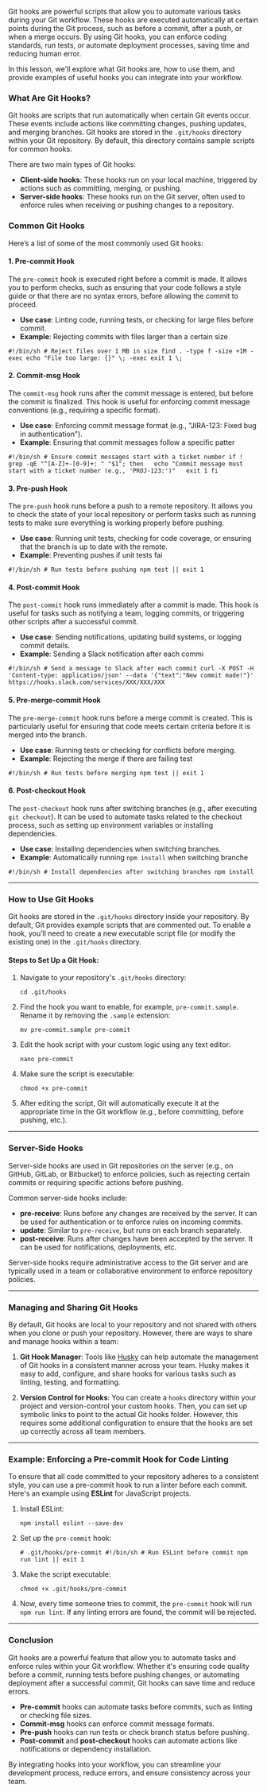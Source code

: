 
Git hooks are powerful scripts that allow you to automate various tasks during your Git workflow. These hooks are executed automatically at certain points during the Git process, such as before a commit, after a push, or when a merge occurs. By using Git hooks, you can enforce coding standards, run tests, or automate deployment processes, saving time and reducing human error.

In this lesson, we'll explore what Git hooks are, how to use them, and provide examples of useful hooks you can integrate into your workflow.

### What Are Git Hooks?

Git hooks are scripts that run automatically when certain Git events occur. These events include actions like committing changes, pushing updates, and merging branches. Git hooks are stored in the `.git/hooks` directory within your Git repository. By default, this directory contains sample scripts for common hooks.

There are two main types of Git hooks:

- **Client-side hooks**: These hooks run on your local machine, triggered by actions such as committing, merging, or pushing.
- **Server-side hooks**: These hooks run on the Git server, often used to enforce rules when receiving or pushing changes to a repository.

### Common Git Hooks

Here’s a list of some of the most commonly used Git hooks:

#### 1. **Pre-commit Hook**

The `pre-commit` hook is executed right before a commit is made. It allows you to perform checks, such as ensuring that your code follows a style guide or that there are no syntax errors, before allowing the commit to proceed.

- **Use case**: Linting code, running tests, or checking for large files before commit.
- **Example**: Rejecting commits with files larger than a certain size

`#!/bin/sh # Reject files over 1 MB in size find . -type f -size +1M -exec echo "File too large: {}" \; -exec exit 1 \;`

#### 2. **Commit-msg Hook**

The `commit-msg` hook runs after the commit message is entered, but before the commit is finalized. This hook is useful for enforcing commit message conventions (e.g., requiring a specific format).

- **Use case**: Enforcing commit message format (e.g., "JIRA-123: Fixed bug in authentication").
- **Example**: Ensuring that commit messages follow a specific patter

`#!/bin/sh # Ensure commit messages start with a ticket number if ! grep -qE "^[A-Z]+-[0-9]+: " "$1"; then   echo "Commit message must start with a ticket number (e.g., 'PROJ-123:')"   exit 1 fi`

#### 3. **Pre-push Hook**

The `pre-push` hook runs before a push to a remote repository. It allows you to check the state of your local repository or perform tasks such as running tests to make sure everything is working properly before pushing.

- **Use case**: Running unit tests, checking for code coverage, or ensuring that the branch is up to date with the remote.
- **Example**: Preventing pushes if unit tests fai

`#!/bin/sh # Run tests before pushing npm test || exit 1`

#### 4. **Post-commit Hook**

The `post-commit` hook runs immediately after a commit is made. This hook is useful for tasks such as notifying a team, logging commits, or triggering other scripts after a successful commit.

- **Use case**: Sending notifications, updating build systems, or logging commit details.
- **Example**: Sending a Slack notification after each commi

`#!/bin/sh # Send a message to Slack after each commit curl -X POST -H 'Content-type: application/json' --data '{"text":"New commit made!"}' https://hooks.slack.com/services/XXX/XXX/XXX`

#### 5. **Pre-merge-commit Hook**

The `pre-merge-commit` hook runs before a merge commit is created. This is particularly useful for ensuring that code meets certain criteria before it is merged into the branch.

- **Use case**: Running tests or checking for conflicts before merging.
- **Example**: Rejecting the merge if there are failing test

`#!/bin/sh # Run tests before merging npm test || exit 1`

#### 6. **Post-checkout Hook**

The `post-checkout` hook runs after switching branches (e.g., after executing `git checkout`). It can be used to automate tasks related to the checkout process, such as setting up environment variables or installing dependencies.

- **Use case**: Installing dependencies when switching branches.
- **Example**: Automatically running `npm install` when switching branche

`#!/bin/sh # Install dependencies after switching branches npm install`

---

### How to Use Git Hooks

Git hooks are stored in the `.git/hooks` directory inside your repository. By default, Git provides example scripts that are commented out. To enable a hook, you’ll need to create a new executable script file (or modify the existing one) in the `.git/hooks` directory.

#### Steps to Set Up a Git Hook:

1. Navigate to your repository's `.git/hooks` directory:
    
    
    `cd .git/hooks`
    
2. Find the hook you want to enable, for example, `pre-commit.sample`. Rename it by removing the `.sample` extension:
    
    
    `mv pre-commit.sample pre-commit`
    
3. Edit the hook script with your custom logic using any text editor:
    
    
    `nano pre-commit`
    
4. Make sure the script is executable:
    
    
    `chmod +x pre-commit`
    
5. After editing the script, Git will automatically execute it at the appropriate time in the Git workflow (e.g., before committing, before pushing, etc.).
    

---

### Server-Side Hooks

Server-side hooks are used in Git repositories on the server (e.g., on GitHub, GitLab, or Bitbucket) to enforce policies, such as rejecting certain commits or requiring specific actions before pushing.

Common server-side hooks include:

- **pre-receive**: Runs before any changes are received by the server. It can be used for authentication or to enforce rules on incoming commits.
- **update**: Similar to `pre-receive`, but runs on each branch separately.
- **post-receive**: Runs after changes have been accepted by the server. It can be used for notifications, deployments, etc.

Server-side hooks require administrative access to the Git server and are typically used in a team or collaborative environment to enforce repository policies.

---

### Managing and Sharing Git Hooks

By default, Git hooks are local to your repository and not shared with others when you clone or push your repository. However, there are ways to share and manage hooks within a team:

1. **Git Hook Manager**: Tools like [Husky](https://github.com/typicode/husky) can help automate the management of Git hooks in a consistent manner across your team. Husky makes it easy to add, configure, and share hooks for various tasks such as linting, testing, and formatting.
    
2. **Version Control for Hooks**: You can create a `hooks` directory within your project and version-control your custom hooks. Then, you can set up symbolic links to point to the actual Git hooks folder. However, this requires some additional configuration to ensure that the hooks are set up correctly across all team members.
    

---

### Example: Enforcing a Pre-commit Hook for Code Linting

To ensure that all code committed to your repository adheres to a consistent style, you can use a pre-commit hook to run a linter before each commit. Here's an example using **ESLint** for JavaScript projects.

1. Install ESLint:
    
    
    `npm install eslint --save-dev`
    
2. Set up the `pre-commit` hook:
    
    
    `# .git/hooks/pre-commit #!/bin/sh # Run ESLint before commit npm run lint || exit 1`
    
3. Make the script executable:
    
    
    `chmod +x .git/hooks/pre-commit`
    
4. Now, every time someone tries to commit, the `pre-commit` hook will run `npm run lint`. If any linting errors are found, the commit will be rejected.
    

---

### Conclusion

Git hooks are a powerful feature that allow you to automate tasks and enforce rules within your Git workflow. Whether it's ensuring code quality before a commit, running tests before pushing changes, or automating deployment after a successful commit, Git hooks can save time and reduce errors.

- **Pre-commit** hooks can automate tasks before commits, such as linting or checking file sizes.
- **Commit-msg** hooks can enforce commit message formats.
- **Pre-push** hooks can run tests or check branch status before pushing.
- **Post-commit** and **post-checkout** hooks can automate actions like notifications or dependency installation.

By integrating hooks into your workflow, you can streamline your development process, reduce errors, and ensure consistency across your team.